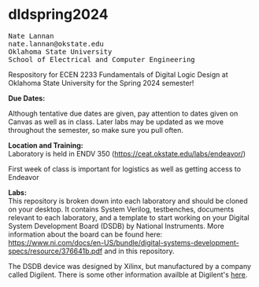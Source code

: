 # dldspring2024

<pre>
Nate Lannan
nate.lannan@okstate.edu 
Oklahoma State University
School of Electrical and Computer Engineering
</pre>

Respository for ECEN 2233 Fundamentals of Digital Logic Design at Oklahoma State University for the Spring 2024 semester!

**Due Dates:**<br/>

Although tentative due dates are given, pay attention to dates given on Canvas as well as in class.  Later labs may be updated as we move throughout the semester, so make sure you pull often.

**Location and Training:**<br/>
Laboratory is held in ENDV 350 (https://ceat.okstate.edu/labs/endeavor/)

First week of class is important for logistics as well as getting access to Endeavor 

**Labs:**<br/>
This repository is broken down into each laboratory and should be
cloned on your desktop.  It contains System Verilog, testbenches,
documents relevant to each laboratory, and a template to start working
on your Digital System Development Board (DSDB) by National
Instruments.  More information about the board can be found here:
https://www.ni.com/docs/en-US/bundle/digital-systems-development-specs/resource/376641b.pdf
and in this repository.

The DSDB device was designed by Xilinx, but manufactured by a company
called Digilent.  There is some other information availble at
Digilent's <a href="https://digilent.com/reference/dsdb/dsdb">here</a>.

